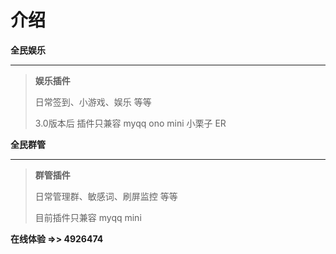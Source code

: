 # 介绍



**全民娱乐**

------

> **娱乐插件**
>
> 日常签到、小游戏、娱乐 等等
>
> 3.0版本后 插件只兼容 myqq ono mini 小栗子 ER



**全民群管**

------

> **群管插件**
>
> 日常管理群、敏感词、刷屏监控 等等
>
> 目前插件只兼容 myqq  mini 



**在线体验  =>>  4926474**
